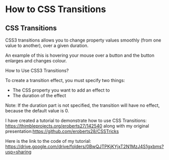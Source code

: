 # How to CSS Transitions

## CSS Transitions

CSS3 transitions allows you to change property values smoothly (from one value to another), over a given duration.

An example of this is hovering your mouse over a button and the button enlarges and changes colour.

How to Use CSS3 Transitions?

To create a transition effect, you must specify two things:

* The CSS property you want to add an effect to 
* The duration of the effect

Note: If the duration part is not specified, the transition will have no effect, because the default value is 0.

I have created a tutorial to demonstrate how to use CSS Transitions: https://thimbleprojects.org/eroberts27/142540 along with my original presentation:https://github.com/eroberts28/CSSTricks

Here is the link to the code of my tutorial: https://drive.google.com/drive/folders/0BwQJTPKjKYjxT2N1MzJ4S1gxbms?usp=sharing

